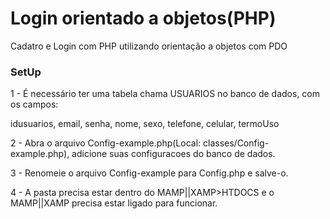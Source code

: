 # Login orientado a objetos(PHP)
Cadatro e Login com PHP utilizando orientação a objetos com PDO

### SetUp

1 - É necessário ter uma tabela chama USUARIOS no banco de dados, com os campos:

idusuarios,
email,
senha,
nome,
sexo,
telefone,
celular,
termoUso

2 - Abra o arquivo Config-example.php(Local: classes/Config-example.php), adicione suas configuracoes do banco de dados.

3 - Renomeie o arquivo Config-example para Config.php e salve-o.

4 - A pasta precisa estar dentro do MAMP||XAMP>HTDOCS e o MAMP||XAMP precisa estar ligado para funcionar.
